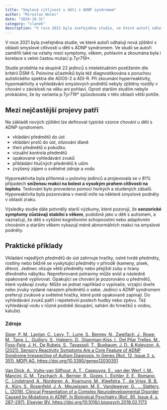 ```yaml
---
title: "Smylová citlivost u dětí s ADNP syndromem"
author: "Miroslav Holec"
date: "2024-10-31"
category: "clanek"
description: "V roce 2021 byla zveřejněna studie, ve které autoři odhalují nová zjištění v oblasti smyslové citlivosti u dětí s ADNP syndromem. Ve studii se autoři zaměřili také na vztahy mezi symptomy, věkem, pohlavím a zkoumána byla i korelace s velmi častou mutací p.Tyr719*."
---
```


V roce 2021 byla zveřejněna studie, ve které autoři odhalují nová zjištění v oblasti smyslové citlivosti u dětí s ADNP syndromem. Ve  studii se autoři zaměřili také na vztahy mezi symptomy, věkem, pohlavím a zkoumána byla i korelace s velmi častou mutací p.Tyr719*.

Studie proběhla na skupině 22 jedinců s intelektuálním postižením dle kritérií DSM-5. Polovina účastníků byla též  diagnostikována s poruchou autistického spektra dle ADOS-2 a ADI-R. Při  zkoumání hyperreaktivity, hyporeaktivity a vyhledávání smyslových podnětů nebyly zjištěny rozdíly v chování v závislosti na věku ani pohlaví. Oproti starším studiím nebylo prokázáno, že by varianta  p.Tyr719* způsobovala v této oblasti větší potíže.        

## Mezi nejčastější projevy patří

Na základě nových zjištění lze definovat typické vzorce chování u dětí s ADNP syndromem.

- vkládání předmětů do úst
- vkládání prstů do úst, olizování dlaně
- tření předmětů o pokožku
- vizuální kontrola předmětů
- opakované vyhledávání zvuků
- přikládání hlučných předmětů k uším
- zvýšený zájem o světelné zdroje a vodu

Hyporeaktivita byla přítomná u poloviny jedinců a projevovala se v 81% případech **sníženou reakcí na bolest a vysokým prahem citlivosti na teplotu**. Testování bylo provedeno pomocí horkých a studených zábalů. Hyporeaktivita byla pozorována v menší míře na některé smyslové podněty v oblasti zraku.

Výsledky studie dále potvrdily starší výzkumy, které pozorují, že **senzorické symptomy zůstávají stabilní s věkem**, podobně jako u dětí s autismem, a naznačují, že děti s vyššími  kognitivními schopnostmi nebo adaptivním chováním a starším věkem  vykazují méně abnormálních reakcí na smyslové podněty.

## Praktické příklady

Vkládání nejedlých předmětů do úst zahrnuje hračky, ostré  tvrdé předměty, rostliny nebo běžně se vyskytující předměty v přírodě  (kameny, písek, dřevo). Jedinec olizuje větší předměty nebo přejíždí  zuby o hrany dřevěného nábytku. Nepreferované potraviny může sníst a  následně opakovaně vyplivovat. Opakující se chování je pozorováno u  předmětů, které vydávají zvuky: Může se jednat například o vypínače,  vrzající dveře nebo zvuky vydané nárazem předmětů o sebe. Jedinci s ADNP syndromem preferují zvukové a světelné hračky, které poté opakovaně zapínají. Do vyhledávání zvuků patří i repetetivní poslech hudby nebo  zpěvu. Též vyhledávají vodu v různé podobě (koupání, sahání do hrnečků s vodou, kaluže).

### Zdroje

[Siper, P. M., Layton, C., Levy, T., Lurie, S., Benrey, N., Zweifach, J., Rowe, M., Tang, L., Guillory, S., Halpern, D., Giserman-Kiss, I., Del Pilar Trelles, M., Foss-Feig, J. H., De Rubeis, S., Tavassoli, T., Buxbaum, J. D., & Kolevzon, A. (2021). Sensory Reactivity Symptoms Are a Core Feature of ADNP Syndrome Irrespective of Autism Diagnosis. In Genes (Roč. 12, Issue 3, s. 351). MDPI AG. https://doi.org/10.3390/genes12030351 ](https://www.mdpi.com/2073-4425/12/3/351/pdf?version=1615809320)

[Van Dijck, A., Vulto-van Silfhout, A. T., Cappuyns, E., van der Werf, I. M., Mancini, G. M., Tzschach, A., Bernier, R., Gozes, I., Eichler, E. E., Romano, C., Lindstrand, A., Nordgren, A., Kvarnung, M., Kleefstra, T., de Vries, B. B. A., Küry, S., Rosenfeld, J. A., Meuwissen, M. E., Vandeweyer, G., … Slattery, L. (2019). Clinical Presentation of a Complex Neurodevelopmental Disorder Caused by Mutations in ADNP. In Biological Psychiatry (Roč. 85, Issue 4, s. 287–297). Elsevier BV. https://doi.org/10.1016/j.biopsych.2018.02.1173 ](https://pmc.ncbi.nlm.nih.gov/articles/PMC6139063/pdf/nihms-980073.pdf)